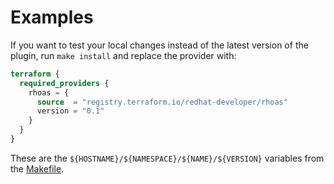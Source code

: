 # Examples

If you want to test your local changes instead of the latest version of the plugin, run `make install` and replace the provider with:

```tf
terraform {
  required_providers {
    rhoas = {
      source  = "registry.terraform.io/redhat-developer/rhoas"
      version = "0.1"
    }
  }
}
```

These are the `${HOSTNAME}/${NAMESPACE}/${NAME}/${VERSION}` variables from the [Makefile](../Makefile).
